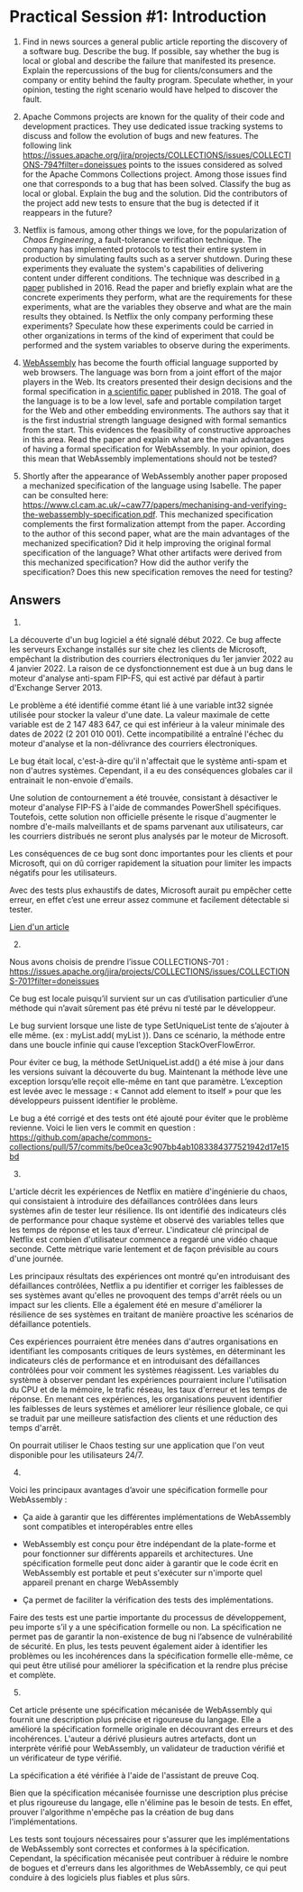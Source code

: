 # Practical Session #1: Introduction

1. Find in news sources a general public article reporting the discovery of a software bug. Describe the bug. If possible, say whether the bug is local or global and describe the failure that manifested its presence. Explain the repercussions of the bug for clients/consumers and the company or entity behind the faulty program. Speculate whether, in your opinion, testing the right scenario would have helped to discover the fault.

2. Apache Commons projects are known for the quality of their code and development practices. They use dedicated issue tracking systems to discuss and follow the evolution of bugs and new features. The following link https://issues.apache.org/jira/projects/COLLECTIONS/issues/COLLECTIONS-794?filter=doneissues points to the issues considered as solved for the Apache Commons Collections project. Among those issues find one that corresponds to a bug that has been solved. Classify the bug as local or global. Explain the bug and the solution. Did the contributors of the project add new tests to ensure that the bug is detected if it reappears in the future?

3. Netflix is famous, among other things we love, for the popularization of *Chaos Engineering*, a fault-tolerance verification technique. The company has implemented protocols to test their entire system in production by simulating faults such as a server shutdown. During these experiments they evaluate the system's capabilities of delivering content under different conditions. The technique was described in [a paper](https://arxiv.org/ftp/arxiv/papers/1702/1702.05843.pdf) published in 2016. Read the paper and briefly explain what are the concrete experiments they perform, what are the requirements for these experiments, what are the variables they observe and what are the main results they obtained. Is Netflix the only company performing these experiments? Speculate how these experiments could be carried in other organizations in terms of the kind of experiment that could be performed and the system variables to observe during the experiments.

4. [WebAssembly](https://webassembly.org/) has become the fourth official language supported by web browsers. The language was born from a joint effort of the major players in the Web. Its creators presented their design decisions and the formal specification in [a scientific paper](https://people.mpi-sws.org/~rossberg/papers/Haas,%20Rossberg,%20Schuff,%20Titzer,%20Gohman,%20Wagner,%20Zakai,%20Bastien,%20Holman%20-%20Bringing%20the%20Web%20up%20to%20Speed%20with%20WebAssembly.pdf) published in 2018. The goal of the language is to be a low level, safe and portable compilation target for the Web and other embedding environments. The authors say that it is the first industrial strength language designed with formal semantics from the start. This evidences the feasibility of constructive approaches in this area. Read the paper and explain what are the main advantages of having a formal specification for WebAssembly. In your opinion, does this mean that WebAssembly implementations should not be tested? 

5.  Shortly after the appearance of WebAssembly another paper proposed a mechanized specification of the language using Isabelle. The paper can be consulted here: https://www.cl.cam.ac.uk/~caw77/papers/mechanising-and-verifying-the-webassembly-specification.pdf. This mechanized specification complements the first formalization attempt from the paper. According to the author of this second paper, what are the main advantages of the mechanized specification? Did it help improving the original formal specification of the language? What other artifacts were derived from this mechanized specification? How did the author verify the specification? Does this new specification removes the need for testing?

## Answers
1.
La découverte d'un bug logiciel a été signalé début 2022. Ce bug affecte les serveurs Exchange installés sur site chez les clients de Microsoft, empêchant la distribution des courriers électroniques du 1er janvier 2022 au 4 janvier 2022. La raison de ce dysfonctionnement est due à un bug dans le moteur d'analyse anti-spam FIP-FS, qui est activé par défaut à partir d'Exchange Server 2013.

Le problème a été identifié comme étant lié à une variable int32 signée utilisée pour stocker la valeur d'une date. La valeur maximale de cette variable est de 2 147 483 647, ce qui est inférieur à la valeur minimale des dates de 2022 (2 201 010 001). Cette incompatibilité a entraîné l'échec du moteur d'analyse et la non-délivrance des courriers électroniques.

Le bug était local, c'est-à-dire qu'il n'affectait que le système anti-spam et non d'autres systèmes. Cependant, il a eu des conséquences globales car il entrainait le non-envoie d'emails.

Une solution de contournement a été trouvée, consistant à désactiver le moteur d'analyse FIP-FS à l'aide de commandes PowerShell spécifiques. Toutefois, cette solution non officielle présente le risque d'augmenter le nombre d'e-mails malveillants et de spams parvenant aux utilisateurs, car les courriers distribués ne seront plus analysés par le moteur de Microsoft. 

Les conséquences de ce bug sont donc importantes pour les clients et pour Microsoft, qui on dû corriger rapidement la situation pour limiter les impacts négatifs pour les utilisateurs. 

Avec des tests plus exhaustifs de dates, Microsoft aurait pu empêcher cette erreur, en effet c’est une erreur assez commune et facilement détectable si tester.

[Lien d'un article](https://www.pdq.com/blog/microsoft-exchange-2022-bug-halts-email-delivery/)

2.
Nous avons choisis de prendre l’issue COLLECTIONS-701 : https://issues.apache.org/jira/projects/COLLECTIONS/issues/COLLECTIONS-701?filter=doneissues

Ce bug est locale puisqu’il survient sur un cas d’utilisation particulier d’une méthode qui n’avait sûrement pas été prévu ni testé par le développeur.

Le bug survient lorsque une liste de type SetUniqueList tente de s’ajouter à elle même. (ex : myList.add( myList )). Dans ce scénario, la méthode entre dans une boucle infinie qui cause l’exception StackOverFlowError.

Pour éviter ce bug, la méthode SetUniqueList.add() a été mise à jour dans les versions suivant la découverte du bug. Maintenant la méthode lève une exception lorsqu’elle reçoit elle-même en tant que paramètre. L’exception est levée avec le message : « Cannot add element to itself » pour que les développeurs puissent identifier le problème.

Le bug a été corrigé et des tests ont été ajouté pour éviter que le problème revienne. Voici le lien vers le commit en question : https://github.com/apache/commons-collections/pull/57/commits/be0cea3c907bb4ab1083384377521942d17e15bd


3.  
L'article décrit les expériences de Netflix en matière d'ingénierie du chaos, qui consistaient à introduire des défaillances contrôlées dans leurs systèmes afin de tester leur résilience. Ils ont identifié des indicateurs clés de performance pour chaque système et observé des variables telles que les temps de réponse et les taux d'erreur. L'indicateur clé principal de Netflix est combien d'utilisateur commence a regardé une vidéo chaque seconde. Cette mètrique varie lentement et de façon prévisible au cours d'une journée. 

Les principaux résultats des expériences ont montré qu'en introduisant des défaillances contrôlées, Netflix a pu identifier et corriger les faiblesses de ses systèmes avant qu'elles ne provoquent des temps d'arrêt réels ou un impact sur les clients. Elle a également été en mesure d'améliorer la résilience de ses systèmes en traitant de manière proactive les scénarios de défaillance potentiels.

Ces expériences pourraient être menées dans d'autres organisations en identifiant les composants critiques de leurs systèmes, en déterminant les indicateurs clés de performance et en introduisant des défaillances contrôlées pour voir comment les systèmes réagissent. Les variables du système à observer pendant les expériences pourraient inclure l'utilisation du CPU et de la mémoire, le trafic réseau, les taux d'erreur et les temps de réponse. En menant ces expériences, les organisations peuvent identifier les faiblesses de leurs systèmes et améliorer leur résilience globale, ce qui se traduit par une meilleure satisfaction des clients et une réduction des temps d'arrêt.

On pourrait utiliser le Chaos testing sur une application que l'on veut disponible pour les utilisateurs 24/7.

4.
Voici les principaux avantages d’avoir une spécification formelle pour WebAssembly : 

- Ça aide à garantir que les différentes implémentations de WebAssembly sont compatibles et interopérables entre elles

- WebAssembly est conçu pour être indépendant de la plate-forme et pour fonctionner sur différents appareils et architectures. Une spécification formelle peut donc aider à garantir que le code écrit en WebAssembly est portable et peut s'exécuter sur n'importe quel appareil prenant en charge WebAssembly

- Ça permet de faciliter la vérification des tests des implémentations.

Faire des tests est une partie importante du processus de développement, peu importe s’il y a une spécification formelle ou non. La spécification ne permet pas de garantir la non-existence de bug ni l’absence de vulnérabilité de sécurité.
En plus, les tests peuvent également aider à identifier les problèmes ou les incohérences dans la spécification formelle elle-même, ce qui peut être utilisé pour améliorer la spécification et la rendre plus précise et complète.

5.
Cet article présente une spécification mécanisée de WebAssembly qui fournit une description plus précise et rigoureuse du langage. Elle a amélioré la spécification formelle originale en découvrant des erreurs et des incohérences. L'auteur a dérivé plusieurs autres artefacts, dont un interprète vérifié pour WebAssembly, un validateur de traduction vérifié et un vérificateur de type vérifié.

La spécification a été vérifiée à l'aide de l'assistant de preuve Coq.

Bien que la spécification mécanisée fournisse une description plus précise et plus rigoureuse du langage, elle n'élimine pas le besoin de tests. En effet, prouver l'algorithme n'empêche pas la création de bug dans l'implémentations.

Les tests sont toujours nécessaires pour s'assurer que les implémentations de WebAssembly sont correctes et conformes à la spécification. Cependant, la spécification mécanisée peut contribuer à réduire le nombre de bogues et d'erreurs dans les algorithmes de WebAssembly, ce qui peut conduire à des logiciels plus fiables et plus sûrs.
